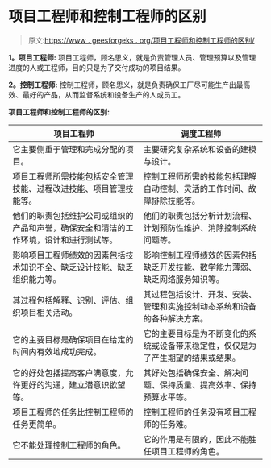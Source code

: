 # 项目工程师和控制工程师的区别

> 原文:[https://www . geesforgeks . org/项目工程师和控制工程师的区别/](https://www.geeksforgeeks.org/difference-between-project-engineer-and-control-engineer/)

**1。项目工程师:**
项目工程师，顾名思义，就是负责管理人员、管理预算以及管理进度的人或工程师，目的只是为了交付成功的项目结果。

**2。控制工程师:**
控制工程师，顾名思义，就是负责确保工厂尽可能生产出最高效、最好的产品，从而监督系统和设备生产的人或员工。

**项目工程师和控制工程师的区别:**

<center>

| 项目工程师 | 调度工程师 |
| --- | --- |
| 它主要侧重于管理和完成分配的项目。 | 主要研究复杂系统和设备的建模与设计。 |
| 项目工程师所需技能包括安全管理技能、过程改进技能、项目管理技能等。 | 控制工程师所需的技能包括理解自动控制、灵活的工作时间、故障排除技能等。 |
| 他们的职责包括维护公司或组织的产品和声誉，确保安全和清洁的工作环境，设计和进行测试等。 | 他们的职责包括分析计划流程、计划预防性维护、消除控制系统问题等。 |
| 影响项目工程师绩效的因素包括技术知识不全、缺乏设计技能、缺乏组织能力等。 | 影响控制工程师绩效的因素包括缺乏开发技能、数学能力薄弱、缺乏网络服务知识等。 |
| 其过程包括解释、识别、评估、组织项目相关活动。 | 其过程包括设计、开发、安装、管理和实施控制动态系统和设备的各种解决方案。 |
| 它的主要目标是确保项目在给定的时间内有效地成功完成。 | 它的主要目标是为不断变化的系统或设备带来稳定性，仅仅是为了产生期望的结果或结果。 |
| 它的好处包括提高客户满意度，允许更好的沟通，建立潜意识欲望等。 | 其好处包括确保安全、解决问题、保持质量、提高效率、保持预算水平等。 |
| 项目工程师的任务比控制工程师的任务更简单。 | 控制工程师的任务没有项目工程师的任务难。 |
| 它不能处理控制工程师的角色。 | 它的作用是有限的，因此不能胜任项目工程师的角色。 |

</center>